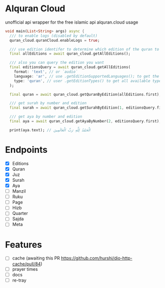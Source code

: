 # Alquran Cloud

unofficial api wrapper for the free islamic api alquran.cloud
usage

```dart
void main(List<String> args) async {
  /// to enable logs (disabled by default)
  quran_cloud.quranCloud.enableLogs = true;

  /// use edition identifer to determine which edition of the quran to get
  final allEditions = await quran_cloud.getAllEditions();

  /// also you can query the edition you want
  final editionsQuery = await quran_cloud.getAllEditions(
    format: 'text', // or `audio`
    language: 'ar', // use .getEditionSupportedLanguages(); to get the all available languages
    type: 'quran', // user .getEditionTypes() to get all available types
  );

  final quran = await quran_cloud.getQuranByEdition(allEditions.first);

  /// get surah by number and edition
  final surah = await quran_cloud.getSurahByEdition(1, editionsQuery.first);

  /// get aya by number and edition
  final aya = await quran_cloud.getAyaByNumber(2, editionsQuery.first);

  print(aya.text); // الْحَمْدُ لِلَّهِ رَبِّ الْعَالَمِينَ
```

# Endpoints

- [x] Editions
- [x] Quran
- [x] Juz
- [x] Surah
- [x] Aya
- [ ] Manzil
- [ ] Ruku
- [ ] Page
- [ ] Hizb
- [ ] Quarter
- [ ] Sajda
- [ ] Meta

# Features

- [ ] cache (awaiting this PR https://github.com/hurshi/dio-http-cache/pull/84)
- [ ] prayer times
- [ ] docs
- [ ] re-tray
